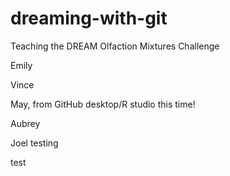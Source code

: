 # dreaming-with-git
Teaching the DREAM Olfaction Mixtures Challenge

Emily

Vince

May, from GitHub desktop/R studio this time!

Aubrey

Joel testing

test
